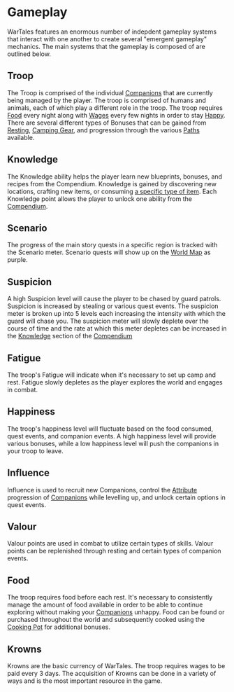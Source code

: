 # Gameplay
WarTales features an enormous number of indepdent gameplay systems that interact with one another to create several "emergent gameplay" mechanics. 
The main systems that the gameplay is composed of are outlined below.

## Troop
The Troop is comprised of the individual [Companions](../index.md) that are currently being managed by the player. The troop is comprised of humans and animals, each of which play a different role in the troop. The troop requires [Food](../index.md) every night along with [Wages](../index.md) every few nights in order to stay [Happy](../index.md). There are several different types of Bonuses that can be gained from [Resting](../index.md), [Camping Gear](../index.md), and progression through the various [Paths](../index.md) available.

## Knowledge
The Knowledge ability helps the player learn new blueprints, bonuses, and recipes from the Compendium. Knowledge is gained by discovering new locations, crafting new items, or consuming [a specific type of item](../index.md). Each Knowledge point allows the player to unlock one ability from the [Compendium](../index.md).

## Scenario
The progress of the main story quests in a specific region is tracked with the Scenario meter. Scenario quests will show up on the [World Map](../index.md) as purple. 

## Suspicion
A high Suspicion level will cause the player to be chased by guard patrols. Suspicion is increased by stealing or various quest events. The suspicion meter is broken up into 5 levels each increasing the intensity with which the guard will chase you. The suspicion meter will slowly deplete over the course of time and the rate at which this meter depletes can be increased in the [Knowledge](../index.md) section of the [Compendium](../index.md)

## Fatigue
The troop's Fatigue will indicate when it's necessary to set up camp and rest. Fatigue slowly depletes as the player explores the world and engages in combat. 

## Happiness
The troop's happiness level will fluctuate based on the food consumed, quest events, and companion events. A high happiness level will provide various bonuses, while a low happiness level will push the companions in your troop to leave. 

## Influence
Influence is used to recruit new Companions, control the [Attribute](../index.md) progression of [Companions](../index.md) while levelling up, and unlock certain options in quest events.

## Valour
Valour points are used in combat to utilize certain types of skills. Valour points can be replenished through resting and certain types of companion events. 

## Food
The troop requires food before each rest. It's necessary to consistently manage the amount of food available in order to be able to continue exploring without making your [Companions](../index.md) unhappy. Food can be found or purchased throughout the world and subsequently cooked using the [Cooking Pot](../index.md) for additional bonuses.  

## Krowns
Krowns are the basic currency of WarTales. The troop requires wages to be paid every 3 days. The acquisition of Krowns can be done in a variety of ways and is the most important resource in the game.